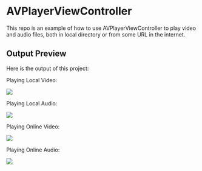 # AVPlayerViewController
This repo is an example of how to use AVPlayerViewController to play video and audio files, both in local directory or from some URL in the internet.

## Output Preview
Here is the output of this project:

Playing Local Video:

![](http://luthfifr.com/buku_ios_101/gif/avViewController/videoLocal.gif)

Playing Local Audio:

![](http://luthfifr.com/buku_ios_101/gif/avViewController/audioLocal.gif)

Playing Online Video:

![](http://luthfifr.com/buku_ios_101/gif/avViewController/videoOnline.gif)

Playing Online Audio:

![](http://luthfifr.com/buku_ios_101/gif/avViewController/audioOnline.gif)
